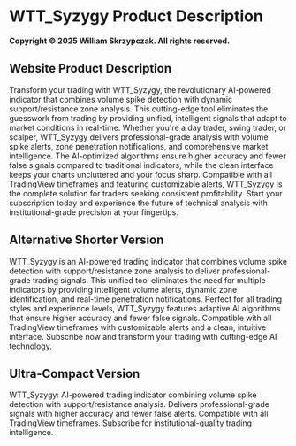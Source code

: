 # WTT_Syzygy Product Description

**Copyright © 2025 William Skrzypczak. All rights reserved.**

## Website Product Description

Transform your trading with WTT_Syzygy, the revolutionary AI-powered indicator that combines volume spike detection with dynamic support/resistance zone analysis. This cutting-edge tool eliminates the guesswork from trading by providing unified, intelligent signals that adapt to market conditions in real-time. Whether you're a day trader, swing trader, or scalper, WTT_Syzygy delivers professional-grade analysis with volume spike alerts, zone penetration notifications, and comprehensive market intelligence. The AI-optimized algorithms ensure higher accuracy and fewer false signals compared to traditional indicators, while the clean interface keeps your charts uncluttered and your focus sharp. Compatible with all TradingView timeframes and featuring customizable alerts, WTT_Syzygy is the complete solution for traders seeking consistent profitability. Start your subscription today and experience the future of technical analysis with institutional-grade precision at your fingertips.

## Alternative Shorter Version

WTT_Syzygy is an AI-powered trading indicator that combines volume spike detection with support/resistance zone analysis to deliver professional-grade trading signals. This unified tool eliminates the need for multiple indicators by providing intelligent volume alerts, dynamic zone identification, and real-time penetration notifications. Perfect for all trading styles and experience levels, WTT_Syzygy features adaptive AI algorithms that ensure higher accuracy and fewer false signals. Compatible with all TradingView timeframes with customizable alerts and a clean, intuitive interface. Subscribe now and transform your trading with cutting-edge AI technology.

## Ultra-Compact Version

WTT_Syzygy: AI-powered trading indicator combining volume spike detection with support/resistance analysis. Delivers professional-grade signals with higher accuracy and fewer false alerts. Compatible with all TradingView timeframes. Subscribe for institutional-quality trading intelligence.
